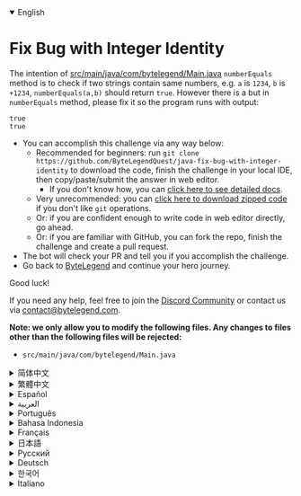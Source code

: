 <details open='true'>
<summary>English</summary>

# Fix Bug with Integer Identity

The intention of [src/main/java/com/bytelegend/Main.java](https://github.com/ByteLegendQuest/java-fix-bug-with-integer-identity/blob/main/src/main/java/com/bytelegend/Main.java) `numberEquals` method is to check if two strings
contain same numbers, e.g. `a` is `1234`, `b` is `+1234`, `numberEquals(a,b)` should return `true`.
However there is a but in `numberEquals` method, please fix it so the program runs with output:

```
true
true
```

- You can accomplish this challenge via any way below:
  - Recommended for beginners: run `git clone https://github.com/ByteLegendQuest/java-fix-bug-with-integer-identity` to download the code,
    finish the challenge in your local IDE, then copy/paste/submit the answer in web editor.
    - If you don't know how, you can [click here to see detailed docs](https://github.com/ByteLegendQuest/java-fix-bug-with-integer-identity/blob/main/docs/en/clone-and-import.md).
  - Very unrecommended: you can [click here to download zipped code](https://codeload.github.com/ByteLegendQuest/java-fix-bug-with-integer-identity/zip/refs/heads/main) if you don't like `git` operations.
  - Or: if you are confident enough to write code in web editor directly, go ahead.
  - Or: if you are familiar with GitHub, you can fork the repo, finish the challenge and create a pull request.
- The bot will check your PR and tell you if you accomplish the challenge.
- Go back to [ByteLegend](https://bytelegend.com) and continue your hero journey.

Good luck!

If you need any help, feel free to join the [Discord Community](https://discord.gg/35RreUUGWt) or contact us via [contact@bytelegend.com](mailto:contact@bytelegend.com).

**Note: we only allow you to modify the following files.
Any changes to files other than the following files will be rejected:**

- `src/main/java/com/bytelegend/Main.java`
</details>
<details>
<summary>简体中文</summary>

# 修复比较整数时的bug

[src/main/java/com/bytelegend/Main.java](https://github.com/ByteLegendQuest/java-fix-bug-with-integer-identity/blob/main/src/main/java/com/bytelegend/Main.java)中的`numberEquals`方法的意图是判断两个字符串是否包含相同的数字，
例如`a`为`1234`，`b`为`+1234`，调用`numberEquals(a, b)`应当返回`true`。
但是`numberEquals`方法中有一个bug，请修复之，使得程序运行输出：

```
true
true
```

- 你可以使用以下任意一种方法完成挑战：
  - 初学者推荐：运行`git clone https://git.bytelegend.com/ByteLegendQuest/java-fix-bug-with-integer-identity`将代码下载到本地，在本地使用IDE调试完成后复制到网页编辑器里提交。
    - 如果你不知道怎么做，可以点击[这里查看详细文档](https://github.com/ByteLegendQuest/java-fix-bug-with-integer-identity/blob/main/docs/zh_hans/clone-and-import.md)。
  - 非常不推荐：如果你实在不喜欢`git`命令行操作，你可以[点击这里直接下载打包好的代码](https://ghcodeload.bytelegend.com/ByteLegendQuest/java-fix-bug-with-integer-identity/zip/refs/heads/main)。
  - 或者：如果你非常自信不需要下载代码到本地调试，可以使用网页编辑器直接提交。
  - 或者：如果你对GitHub非常熟悉，你可以fork仓库、完成挑战后，创建一个Pull Request。
- 机器人将会检查你的答案，告诉你你是否通过了挑战。
- 回到[字节传说](https://bytelegend.com)，然后继续你的英雄旅程。

祝你好运！

如果你需要任何帮助，欢迎加入官方玩家QQ群（在[首页](https://bytelegend.com)右下角的`联系 & 关于`菜单里可以找到入群方式）或者[Discord社区](https://discord.gg/35RreUUGWt)，或email至[contact@bytelegend.com](mailto:contact@bytelegend.com)。

**注意：我们只允许您修改以下文件，任何对其他文件的修改都会被拒绝：**

- `src/main/java/com/bytelegend/Main.java`
</details>
<details>
<summary>繁體中文</summary>

<h1>Fix Bug with Integer Identity</h1>
<p>The intention of <a href="https://github.com/ByteLegendQuest/java-fix-bug-with-integer-identity/blob/main/src/main/java/com/bytelegend/Main.java" target="_blank">src/main/java/com/bytelegend/Main.java</a> <code class="notranslate">numberEquals</code> method is to check if two strings
contain same numbers, e.g. <code class="notranslate">a</code> is <code class="notranslate">1234</code>, <code class="notranslate">b</code> is <code class="notranslate">+1234</code>, <code class="notranslate">numberEquals(a,b)</code> should return <code class="notranslate">true</code>.
However there is a but in <code class="notranslate">numberEquals</code> method, please fix it so the program runs with output:</p>
<pre class="notranslate"><code class="notranslate">true
true
</code></pre>
<ul>
<li>You can accomplish this challenge via any way below:
<ul>
<li>Recommended for beginners: run <code class="notranslate">git clone https://github.com/ByteLegendQuest/java-fix-bug-with-integer-identity</code> to download the code,
finish the challenge in your local IDE, then copy/paste/submit the answer in web editor.
<ul>
<li>If you don't know how, you can <a href="https://github.com/ByteLegendQuest/java-fix-bug-with-integer-identity/blob/main/docs/en/clone-and-import.md" target="_blank">click here to see detailed docs</a>.</li>
</ul>
</li>
<li>Very unrecommended: you can <a href="https://codeload.github.com/ByteLegendQuest/java-fix-bug-with-integer-identity/zip/refs/heads/main" target="_blank">click here to download zipped code</a> if you don't like <code class="notranslate">git</code> operations.</li>
<li>Or: if you are confident enough to write code in web editor directly, go ahead.</li>
<li>Or: if you are familiar with GitHub, you can fork the repo, finish the challenge and create a pull request.</li>
</ul>
</li>
<li>The bot will check your PR and tell you if you accomplish the challenge.</li>
<li>Go back to <a href="https://bytelegend.com" target="_blank">ByteLegend</a> and continue your hero journey.</li>
</ul>
<p>Good luck!</p>
<p>If you need any help, feel free to join the <a href="https://discord.gg/35RreUUGWt" target="_blank">Discord Community</a> or contact us via <a href="mailto:contact@bytelegend.com" target="_blank">contact@bytelegend.com</a>.</p>
<p><strong>Note: we only allow you to modify the following files.
Any changes to files other than the following files will be rejected:</strong></p>
<ul>
<li><code class="notranslate">src/main/java/com/bytelegend/Main.java</code></li>
</ul>
</details>
<details>
<summary>Español</summary>

<h1>Fix Bug with Integer Identity</h1>
<p>The intention of <a href="https://github.com/ByteLegendQuest/java-fix-bug-with-integer-identity/blob/main/src/main/java/com/bytelegend/Main.java" target="_blank">src/main/java/com/bytelegend/Main.java</a> <code class="notranslate">numberEquals</code> method is to check if two strings
contain same numbers, e.g. <code class="notranslate">a</code> is <code class="notranslate">1234</code>, <code class="notranslate">b</code> is <code class="notranslate">+1234</code>, <code class="notranslate">numberEquals(a,b)</code> should return <code class="notranslate">true</code>.
However there is a but in <code class="notranslate">numberEquals</code> method, please fix it so the program runs with output:</p>
<pre class="notranslate"><code class="notranslate">true
true
</code></pre>
<ul>
<li>You can accomplish this challenge via any way below:
<ul>
<li>Recommended for beginners: run <code class="notranslate">git clone https://github.com/ByteLegendQuest/java-fix-bug-with-integer-identity</code> to download the code,
finish the challenge in your local IDE, then copy/paste/submit the answer in web editor.
<ul>
<li>If you don't know how, you can <a href="https://github.com/ByteLegendQuest/java-fix-bug-with-integer-identity/blob/main/docs/en/clone-and-import.md" target="_blank">click here to see detailed docs</a>.</li>
</ul>
</li>
<li>Very unrecommended: you can <a href="https://codeload.github.com/ByteLegendQuest/java-fix-bug-with-integer-identity/zip/refs/heads/main" target="_blank">click here to download zipped code</a> if you don't like <code class="notranslate">git</code> operations.</li>
<li>Or: if you are confident enough to write code in web editor directly, go ahead.</li>
<li>Or: if you are familiar with GitHub, you can fork the repo, finish the challenge and create a pull request.</li>
</ul>
</li>
<li>The bot will check your PR and tell you if you accomplish the challenge.</li>
<li>Go back to <a href="https://bytelegend.com" target="_blank">ByteLegend</a> and continue your hero journey.</li>
</ul>
<p>Good luck!</p>
<p>If you need any help, feel free to join the <a href="https://discord.gg/35RreUUGWt" target="_blank">Discord Community</a> or contact us via <a href="mailto:contact@bytelegend.com" target="_blank">contact@bytelegend.com</a>.</p>
<p><strong>Note: we only allow you to modify the following files.
Any changes to files other than the following files will be rejected:</strong></p>
<ul>
<li><code class="notranslate">src/main/java/com/bytelegend/Main.java</code></li>
</ul>
</details>
<details>
<summary>العربية</summary>

<h1>Fix Bug with Integer Identity</h1>
<p>The intention of <a href="https://github.com/ByteLegendQuest/java-fix-bug-with-integer-identity/blob/main/src/main/java/com/bytelegend/Main.java" target="_blank">src/main/java/com/bytelegend/Main.java</a> <code class="notranslate">numberEquals</code> method is to check if two strings
contain same numbers, e.g. <code class="notranslate">a</code> is <code class="notranslate">1234</code>, <code class="notranslate">b</code> is <code class="notranslate">+1234</code>, <code class="notranslate">numberEquals(a,b)</code> should return <code class="notranslate">true</code>.
However there is a but in <code class="notranslate">numberEquals</code> method, please fix it so the program runs with output:</p>
<pre class="notranslate"><code class="notranslate">true
true
</code></pre>
<ul>
<li>You can accomplish this challenge via any way below:
<ul>
<li>Recommended for beginners: run <code class="notranslate">git clone https://github.com/ByteLegendQuest/java-fix-bug-with-integer-identity</code> to download the code,
finish the challenge in your local IDE, then copy/paste/submit the answer in web editor.
<ul>
<li>If you don't know how, you can <a href="https://github.com/ByteLegendQuest/java-fix-bug-with-integer-identity/blob/main/docs/en/clone-and-import.md" target="_blank">click here to see detailed docs</a>.</li>
</ul>
</li>
<li>Very unrecommended: you can <a href="https://codeload.github.com/ByteLegendQuest/java-fix-bug-with-integer-identity/zip/refs/heads/main" target="_blank">click here to download zipped code</a> if you don't like <code class="notranslate">git</code> operations.</li>
<li>Or: if you are confident enough to write code in web editor directly, go ahead.</li>
<li>Or: if you are familiar with GitHub, you can fork the repo, finish the challenge and create a pull request.</li>
</ul>
</li>
<li>The bot will check your PR and tell you if you accomplish the challenge.</li>
<li>Go back to <a href="https://bytelegend.com" target="_blank">ByteLegend</a> and continue your hero journey.</li>
</ul>
<p>Good luck!</p>
<p>If you need any help, feel free to join the <a href="https://discord.gg/35RreUUGWt" target="_blank">Discord Community</a> or contact us via <a href="mailto:contact@bytelegend.com" target="_blank">contact@bytelegend.com</a>.</p>
<p><strong>Note: we only allow you to modify the following files.
Any changes to files other than the following files will be rejected:</strong></p>
<ul>
<li><code class="notranslate">src/main/java/com/bytelegend/Main.java</code></li>
</ul>
</details>
<details>
<summary>Português</summary>

<h1>Fix Bug with Integer Identity</h1>
<p>The intention of <a href="https://github.com/ByteLegendQuest/java-fix-bug-with-integer-identity/blob/main/src/main/java/com/bytelegend/Main.java" target="_blank">src/main/java/com/bytelegend/Main.java</a> <code class="notranslate">numberEquals</code> method is to check if two strings
contain same numbers, e.g. <code class="notranslate">a</code> is <code class="notranslate">1234</code>, <code class="notranslate">b</code> is <code class="notranslate">+1234</code>, <code class="notranslate">numberEquals(a,b)</code> should return <code class="notranslate">true</code>.
However there is a but in <code class="notranslate">numberEquals</code> method, please fix it so the program runs with output:</p>
<pre class="notranslate"><code class="notranslate">true
true
</code></pre>
<ul>
<li>You can accomplish this challenge via any way below:
<ul>
<li>Recommended for beginners: run <code class="notranslate">git clone https://github.com/ByteLegendQuest/java-fix-bug-with-integer-identity</code> to download the code,
finish the challenge in your local IDE, then copy/paste/submit the answer in web editor.
<ul>
<li>If you don't know how, you can <a href="https://github.com/ByteLegendQuest/java-fix-bug-with-integer-identity/blob/main/docs/en/clone-and-import.md" target="_blank">click here to see detailed docs</a>.</li>
</ul>
</li>
<li>Very unrecommended: you can <a href="https://codeload.github.com/ByteLegendQuest/java-fix-bug-with-integer-identity/zip/refs/heads/main" target="_blank">click here to download zipped code</a> if you don't like <code class="notranslate">git</code> operations.</li>
<li>Or: if you are confident enough to write code in web editor directly, go ahead.</li>
<li>Or: if you are familiar with GitHub, you can fork the repo, finish the challenge and create a pull request.</li>
</ul>
</li>
<li>The bot will check your PR and tell you if you accomplish the challenge.</li>
<li>Go back to <a href="https://bytelegend.com" target="_blank">ByteLegend</a> and continue your hero journey.</li>
</ul>
<p>Good luck!</p>
<p>If you need any help, feel free to join the <a href="https://discord.gg/35RreUUGWt" target="_blank">Discord Community</a> or contact us via <a href="mailto:contact@bytelegend.com" target="_blank">contact@bytelegend.com</a>.</p>
<p><strong>Note: we only allow you to modify the following files.
Any changes to files other than the following files will be rejected:</strong></p>
<ul>
<li><code class="notranslate">src/main/java/com/bytelegend/Main.java</code></li>
</ul>
</details>
<details>
<summary>Bahasa Indonesia</summary>

<h1>Fix Bug with Integer Identity</h1>
<p>The intention of <a href="https://github.com/ByteLegendQuest/java-fix-bug-with-integer-identity/blob/main/src/main/java/com/bytelegend/Main.java" target="_blank">src/main/java/com/bytelegend/Main.java</a> <code class="notranslate">numberEquals</code> method is to check if two strings
contain same numbers, e.g. <code class="notranslate">a</code> is <code class="notranslate">1234</code>, <code class="notranslate">b</code> is <code class="notranslate">+1234</code>, <code class="notranslate">numberEquals(a,b)</code> should return <code class="notranslate">true</code>.
However there is a but in <code class="notranslate">numberEquals</code> method, please fix it so the program runs with output:</p>
<pre class="notranslate"><code class="notranslate">true
true
</code></pre>
<ul>
<li>You can accomplish this challenge via any way below:
<ul>
<li>Recommended for beginners: run <code class="notranslate">git clone https://github.com/ByteLegendQuest/java-fix-bug-with-integer-identity</code> to download the code,
finish the challenge in your local IDE, then copy/paste/submit the answer in web editor.
<ul>
<li>If you don't know how, you can <a href="https://github.com/ByteLegendQuest/java-fix-bug-with-integer-identity/blob/main/docs/en/clone-and-import.md" target="_blank">click here to see detailed docs</a>.</li>
</ul>
</li>
<li>Very unrecommended: you can <a href="https://codeload.github.com/ByteLegendQuest/java-fix-bug-with-integer-identity/zip/refs/heads/main" target="_blank">click here to download zipped code</a> if you don't like <code class="notranslate">git</code> operations.</li>
<li>Or: if you are confident enough to write code in web editor directly, go ahead.</li>
<li>Or: if you are familiar with GitHub, you can fork the repo, finish the challenge and create a pull request.</li>
</ul>
</li>
<li>The bot will check your PR and tell you if you accomplish the challenge.</li>
<li>Go back to <a href="https://bytelegend.com" target="_blank">ByteLegend</a> and continue your hero journey.</li>
</ul>
<p>Good luck!</p>
<p>If you need any help, feel free to join the <a href="https://discord.gg/35RreUUGWt" target="_blank">Discord Community</a> or contact us via <a href="mailto:contact@bytelegend.com" target="_blank">contact@bytelegend.com</a>.</p>
<p><strong>Note: we only allow you to modify the following files.
Any changes to files other than the following files will be rejected:</strong></p>
<ul>
<li><code class="notranslate">src/main/java/com/bytelegend/Main.java</code></li>
</ul>
</details>
<details>
<summary>Français</summary>

<h1>Fix Bug with Integer Identity</h1>
<p>The intention of <a href="https://github.com/ByteLegendQuest/java-fix-bug-with-integer-identity/blob/main/src/main/java/com/bytelegend/Main.java" target="_blank">src/main/java/com/bytelegend/Main.java</a> <code class="notranslate">numberEquals</code> method is to check if two strings
contain same numbers, e.g. <code class="notranslate">a</code> is <code class="notranslate">1234</code>, <code class="notranslate">b</code> is <code class="notranslate">+1234</code>, <code class="notranslate">numberEquals(a,b)</code> should return <code class="notranslate">true</code>.
However there is a but in <code class="notranslate">numberEquals</code> method, please fix it so the program runs with output:</p>
<pre class="notranslate"><code class="notranslate">true
true
</code></pre>
<ul>
<li>You can accomplish this challenge via any way below:
<ul>
<li>Recommended for beginners: run <code class="notranslate">git clone https://github.com/ByteLegendQuest/java-fix-bug-with-integer-identity</code> to download the code,
finish the challenge in your local IDE, then copy/paste/submit the answer in web editor.
<ul>
<li>If you don't know how, you can <a href="https://github.com/ByteLegendQuest/java-fix-bug-with-integer-identity/blob/main/docs/en/clone-and-import.md" target="_blank">click here to see detailed docs</a>.</li>
</ul>
</li>
<li>Very unrecommended: you can <a href="https://codeload.github.com/ByteLegendQuest/java-fix-bug-with-integer-identity/zip/refs/heads/main" target="_blank">click here to download zipped code</a> if you don't like <code class="notranslate">git</code> operations.</li>
<li>Or: if you are confident enough to write code in web editor directly, go ahead.</li>
<li>Or: if you are familiar with GitHub, you can fork the repo, finish the challenge and create a pull request.</li>
</ul>
</li>
<li>The bot will check your PR and tell you if you accomplish the challenge.</li>
<li>Go back to <a href="https://bytelegend.com" target="_blank">ByteLegend</a> and continue your hero journey.</li>
</ul>
<p>Good luck!</p>
<p>If you need any help, feel free to join the <a href="https://discord.gg/35RreUUGWt" target="_blank">Discord Community</a> or contact us via <a href="mailto:contact@bytelegend.com" target="_blank">contact@bytelegend.com</a>.</p>
<p><strong>Note: we only allow you to modify the following files.
Any changes to files other than the following files will be rejected:</strong></p>
<ul>
<li><code class="notranslate">src/main/java/com/bytelegend/Main.java</code></li>
</ul>
</details>
<details>
<summary>日本語</summary>

<h1>Fix Bug with Integer Identity</h1>
<p>The intention of <a href="https://github.com/ByteLegendQuest/java-fix-bug-with-integer-identity/blob/main/src/main/java/com/bytelegend/Main.java" target="_blank">src/main/java/com/bytelegend/Main.java</a> <code class="notranslate">numberEquals</code> method is to check if two strings
contain same numbers, e.g. <code class="notranslate">a</code> is <code class="notranslate">1234</code>, <code class="notranslate">b</code> is <code class="notranslate">+1234</code>, <code class="notranslate">numberEquals(a,b)</code> should return <code class="notranslate">true</code>.
However there is a but in <code class="notranslate">numberEquals</code> method, please fix it so the program runs with output:</p>
<pre class="notranslate"><code class="notranslate">true
true
</code></pre>
<ul>
<li>You can accomplish this challenge via any way below:
<ul>
<li>Recommended for beginners: run <code class="notranslate">git clone https://github.com/ByteLegendQuest/java-fix-bug-with-integer-identity</code> to download the code,
finish the challenge in your local IDE, then copy/paste/submit the answer in web editor.
<ul>
<li>If you don't know how, you can <a href="https://github.com/ByteLegendQuest/java-fix-bug-with-integer-identity/blob/main/docs/en/clone-and-import.md" target="_blank">click here to see detailed docs</a>.</li>
</ul>
</li>
<li>Very unrecommended: you can <a href="https://codeload.github.com/ByteLegendQuest/java-fix-bug-with-integer-identity/zip/refs/heads/main" target="_blank">click here to download zipped code</a> if you don't like <code class="notranslate">git</code> operations.</li>
<li>Or: if you are confident enough to write code in web editor directly, go ahead.</li>
<li>Or: if you are familiar with GitHub, you can fork the repo, finish the challenge and create a pull request.</li>
</ul>
</li>
<li>The bot will check your PR and tell you if you accomplish the challenge.</li>
<li>Go back to <a href="https://bytelegend.com" target="_blank">ByteLegend</a> and continue your hero journey.</li>
</ul>
<p>Good luck!</p>
<p>If you need any help, feel free to join the <a href="https://discord.gg/35RreUUGWt" target="_blank">Discord Community</a> or contact us via <a href="mailto:contact@bytelegend.com" target="_blank">contact@bytelegend.com</a>.</p>
<p><strong>Note: we only allow you to modify the following files.
Any changes to files other than the following files will be rejected:</strong></p>
<ul>
<li><code class="notranslate">src/main/java/com/bytelegend/Main.java</code></li>
</ul>
</details>
<details>
<summary>Русский</summary>

<h1>Fix Bug with Integer Identity</h1>
<p>The intention of <a href="https://github.com/ByteLegendQuest/java-fix-bug-with-integer-identity/blob/main/src/main/java/com/bytelegend/Main.java" target="_blank">src/main/java/com/bytelegend/Main.java</a> <code class="notranslate">numberEquals</code> method is to check if two strings
contain same numbers, e.g. <code class="notranslate">a</code> is <code class="notranslate">1234</code>, <code class="notranslate">b</code> is <code class="notranslate">+1234</code>, <code class="notranslate">numberEquals(a,b)</code> should return <code class="notranslate">true</code>.
However there is a but in <code class="notranslate">numberEquals</code> method, please fix it so the program runs with output:</p>
<pre class="notranslate"><code class="notranslate">true
true
</code></pre>
<ul>
<li>You can accomplish this challenge via any way below:
<ul>
<li>Recommended for beginners: run <code class="notranslate">git clone https://github.com/ByteLegendQuest/java-fix-bug-with-integer-identity</code> to download the code,
finish the challenge in your local IDE, then copy/paste/submit the answer in web editor.
<ul>
<li>If you don't know how, you can <a href="https://github.com/ByteLegendQuest/java-fix-bug-with-integer-identity/blob/main/docs/en/clone-and-import.md" target="_blank">click here to see detailed docs</a>.</li>
</ul>
</li>
<li>Very unrecommended: you can <a href="https://codeload.github.com/ByteLegendQuest/java-fix-bug-with-integer-identity/zip/refs/heads/main" target="_blank">click here to download zipped code</a> if you don't like <code class="notranslate">git</code> operations.</li>
<li>Or: if you are confident enough to write code in web editor directly, go ahead.</li>
<li>Or: if you are familiar with GitHub, you can fork the repo, finish the challenge and create a pull request.</li>
</ul>
</li>
<li>The bot will check your PR and tell you if you accomplish the challenge.</li>
<li>Go back to <a href="https://bytelegend.com" target="_blank">ByteLegend</a> and continue your hero journey.</li>
</ul>
<p>Good luck!</p>
<p>If you need any help, feel free to join the <a href="https://discord.gg/35RreUUGWt" target="_blank">Discord Community</a> or contact us via <a href="mailto:contact@bytelegend.com" target="_blank">contact@bytelegend.com</a>.</p>
<p><strong>Note: we only allow you to modify the following files.
Any changes to files other than the following files will be rejected:</strong></p>
<ul>
<li><code class="notranslate">src/main/java/com/bytelegend/Main.java</code></li>
</ul>
</details>
<details>
<summary>Deutsch</summary>

<h1>Fix Bug with Integer Identity</h1>
<p>The intention of <a href="https://github.com/ByteLegendQuest/java-fix-bug-with-integer-identity/blob/main/src/main/java/com/bytelegend/Main.java" target="_blank">src/main/java/com/bytelegend/Main.java</a> <code class="notranslate">numberEquals</code> method is to check if two strings
contain same numbers, e.g. <code class="notranslate">a</code> is <code class="notranslate">1234</code>, <code class="notranslate">b</code> is <code class="notranslate">+1234</code>, <code class="notranslate">numberEquals(a,b)</code> should return <code class="notranslate">true</code>.
However there is a but in <code class="notranslate">numberEquals</code> method, please fix it so the program runs with output:</p>
<pre class="notranslate"><code class="notranslate">true
true
</code></pre>
<ul>
<li>You can accomplish this challenge via any way below:
<ul>
<li>Recommended for beginners: run <code class="notranslate">git clone https://github.com/ByteLegendQuest/java-fix-bug-with-integer-identity</code> to download the code,
finish the challenge in your local IDE, then copy/paste/submit the answer in web editor.
<ul>
<li>If you don't know how, you can <a href="https://github.com/ByteLegendQuest/java-fix-bug-with-integer-identity/blob/main/docs/en/clone-and-import.md" target="_blank">click here to see detailed docs</a>.</li>
</ul>
</li>
<li>Very unrecommended: you can <a href="https://codeload.github.com/ByteLegendQuest/java-fix-bug-with-integer-identity/zip/refs/heads/main" target="_blank">click here to download zipped code</a> if you don't like <code class="notranslate">git</code> operations.</li>
<li>Or: if you are confident enough to write code in web editor directly, go ahead.</li>
<li>Or: if you are familiar with GitHub, you can fork the repo, finish the challenge and create a pull request.</li>
</ul>
</li>
<li>The bot will check your PR and tell you if you accomplish the challenge.</li>
<li>Go back to <a href="https://bytelegend.com" target="_blank">ByteLegend</a> and continue your hero journey.</li>
</ul>
<p>Good luck!</p>
<p>If you need any help, feel free to join the <a href="https://discord.gg/35RreUUGWt" target="_blank">Discord Community</a> or contact us via <a href="mailto:contact@bytelegend.com" target="_blank">contact@bytelegend.com</a>.</p>
<p><strong>Note: we only allow you to modify the following files.
Any changes to files other than the following files will be rejected:</strong></p>
<ul>
<li><code class="notranslate">src/main/java/com/bytelegend/Main.java</code></li>
</ul>
</details>
<details>
<summary>한국어</summary>

<h1>Fix Bug with Integer Identity</h1>
<p>The intention of <a href="https://github.com/ByteLegendQuest/java-fix-bug-with-integer-identity/blob/main/src/main/java/com/bytelegend/Main.java" target="_blank">src/main/java/com/bytelegend/Main.java</a> <code class="notranslate">numberEquals</code> method is to check if two strings
contain same numbers, e.g. <code class="notranslate">a</code> is <code class="notranslate">1234</code>, <code class="notranslate">b</code> is <code class="notranslate">+1234</code>, <code class="notranslate">numberEquals(a,b)</code> should return <code class="notranslate">true</code>.
However there is a but in <code class="notranslate">numberEquals</code> method, please fix it so the program runs with output:</p>
<pre class="notranslate"><code class="notranslate">true
true
</code></pre>
<ul>
<li>You can accomplish this challenge via any way below:
<ul>
<li>Recommended for beginners: run <code class="notranslate">git clone https://github.com/ByteLegendQuest/java-fix-bug-with-integer-identity</code> to download the code,
finish the challenge in your local IDE, then copy/paste/submit the answer in web editor.
<ul>
<li>If you don't know how, you can <a href="https://github.com/ByteLegendQuest/java-fix-bug-with-integer-identity/blob/main/docs/en/clone-and-import.md" target="_blank">click here to see detailed docs</a>.</li>
</ul>
</li>
<li>Very unrecommended: you can <a href="https://codeload.github.com/ByteLegendQuest/java-fix-bug-with-integer-identity/zip/refs/heads/main" target="_blank">click here to download zipped code</a> if you don't like <code class="notranslate">git</code> operations.</li>
<li>Or: if you are confident enough to write code in web editor directly, go ahead.</li>
<li>Or: if you are familiar with GitHub, you can fork the repo, finish the challenge and create a pull request.</li>
</ul>
</li>
<li>The bot will check your PR and tell you if you accomplish the challenge.</li>
<li>Go back to <a href="https://bytelegend.com" target="_blank">ByteLegend</a> and continue your hero journey.</li>
</ul>
<p>Good luck!</p>
<p>If you need any help, feel free to join the <a href="https://discord.gg/35RreUUGWt" target="_blank">Discord Community</a> or contact us via <a href="mailto:contact@bytelegend.com" target="_blank">contact@bytelegend.com</a>.</p>
<p><strong>Note: we only allow you to modify the following files.
Any changes to files other than the following files will be rejected:</strong></p>
<ul>
<li><code class="notranslate">src/main/java/com/bytelegend/Main.java</code></li>
</ul>
</details>
<details>
<summary>Italiano</summary>

<h1>Fix Bug with Integer Identity</h1>
<p>The intention of <a href="https://github.com/ByteLegendQuest/java-fix-bug-with-integer-identity/blob/main/src/main/java/com/bytelegend/Main.java" target="_blank">src/main/java/com/bytelegend/Main.java</a> <code class="notranslate">numberEquals</code> method is to check if two strings
contain same numbers, e.g. <code class="notranslate">a</code> is <code class="notranslate">1234</code>, <code class="notranslate">b</code> is <code class="notranslate">+1234</code>, <code class="notranslate">numberEquals(a,b)</code> should return <code class="notranslate">true</code>.
However there is a but in <code class="notranslate">numberEquals</code> method, please fix it so the program runs with output:</p>
<pre class="notranslate"><code class="notranslate">true
true
</code></pre>
<ul>
<li>You can accomplish this challenge via any way below:
<ul>
<li>Recommended for beginners: run <code class="notranslate">git clone https://github.com/ByteLegendQuest/java-fix-bug-with-integer-identity</code> to download the code,
finish the challenge in your local IDE, then copy/paste/submit the answer in web editor.
<ul>
<li>If you don't know how, you can <a href="https://github.com/ByteLegendQuest/java-fix-bug-with-integer-identity/blob/main/docs/en/clone-and-import.md" target="_blank">click here to see detailed docs</a>.</li>
</ul>
</li>
<li>Very unrecommended: you can <a href="https://codeload.github.com/ByteLegendQuest/java-fix-bug-with-integer-identity/zip/refs/heads/main" target="_blank">click here to download zipped code</a> if you don't like <code class="notranslate">git</code> operations.</li>
<li>Or: if you are confident enough to write code in web editor directly, go ahead.</li>
<li>Or: if you are familiar with GitHub, you can fork the repo, finish the challenge and create a pull request.</li>
</ul>
</li>
<li>The bot will check your PR and tell you if you accomplish the challenge.</li>
<li>Go back to <a href="https://bytelegend.com" target="_blank">ByteLegend</a> and continue your hero journey.</li>
</ul>
<p>Good luck!</p>
<p>If you need any help, feel free to join the <a href="https://discord.gg/35RreUUGWt" target="_blank">Discord Community</a> or contact us via <a href="mailto:contact@bytelegend.com" target="_blank">contact@bytelegend.com</a>.</p>
<p><strong>Note: we only allow you to modify the following files.
Any changes to files other than the following files will be rejected:</strong></p>
<ul>
<li><code class="notranslate">src/main/java/com/bytelegend/Main.java</code></li>
</ul>
</details>